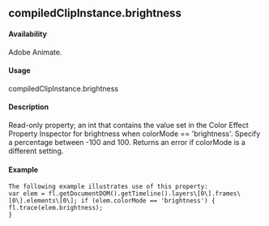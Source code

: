## compiledClipInstance.brightness

#### Availability

Adobe Animate.

#### Usage

compiledClipInstance.brightness

#### Description

Read-only property; an int that contains the value set in the Color Effect Property Inspector for brightness when colorMode == 'brightness'. Specify a percentage between -100 and 100. Returns an error if colorMode is a different setting.

#### Example

```
The following example illustrates use of this property:
var elem = fl.getDocumentDOM().getTimeline().layers\[0\].frames\[0\].elements\[0\]; if (elem.colorMode == 'brightness') {
fl.trace(elem.brightness);
}

```